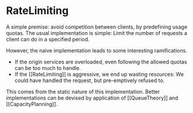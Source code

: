 # RateLimiting

A simple premise: avoid competition between clients, by predefining usage quotas. The usual implementation is simple: Limit the number of requests a client can do in a specified period.

However, the naive implementation leads to some interesting ramifications.

* If the origin services are overloaded, even following the allowed quotas can be too much to handle.
* If the [[RateLimiting]] is aggressive, we end up wasting resources: We could have handled the request, but pre-emptively refused to.

This comes from the static nature of this implementation. Better implementations can be devised by application of [[QueueTheory]] and [[CapacityPlanning]].
